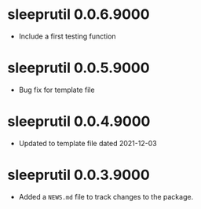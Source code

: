 # sleeprutil 0.0.6.9000

* Include a first testing function

# sleeprutil 0.0.5.9000

* Bug fix for template file


# sleeprutil 0.0.4.9000

* Updated to template file dated 2021-12-03


# sleeprutil 0.0.3.9000

* Added a `NEWS.md` file to track changes to the package.
